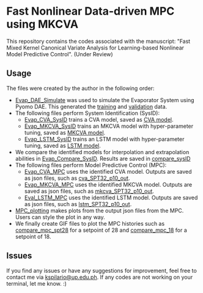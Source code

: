 # Fast Nonlinear Data-driven MPC using MKCVA

This repository contains the codes associated with the manuscript: "Fast Mixed Kernel Canonical Variate Analysis for Learning-based Nonlinear Model Predictive Control". (Under Review)

## Usage
The files were created by the author in the following order:
* [Evap_DAE_Simulate](https://github.com/kspilario/MKCVA_MPC/blob/main/Evap_DAE_Simulate.ipynb) was used to simulate the Evaporator System using Pyomo DAE. This generated the [training](https://github.com/kspilario/MKCVA_MPC/blob/main/evap_seed1.csv) and [validation](https://github.com/kspilario/MKCVA_MPC/blob/main/evap_seed3_valid.csv) data.
* The following files perform System Identification (SysID):
  * [Evap_CVA_SysID](https://github.com/kspilario/MKCVA_MPC/blob/main/Evap_CVA_SysID.ipynb) trains a CVA model, saved as [CVA model](https://github.com/kspilario/MKCVA_MPC/blob/main/evap_cva_sys.pkl).
  * [Evap_MKCVA_SysID](https://github.com/kspilario/MKCVA_MPC/blob/main/Evap_MKCVA_SysID.ipynb) trains an MKCVA model with hyper-parameter tuning, saved as [MKCVA model](https://github.com/kspilario/MKCVA_MPC/blob/main/evap_mkcva_sys3.pkl).
  * [Evap_LSTM_SysID](https://github.com/kspilario/MKCVA_MPC/blob/main/Evap_LSTM_SysID.ipynb) trains an LSTM model with hyper-parameter tuning, saved as [LSTM model](https://github.com/kspilario/MKCVA_MPC/blob/main/evap_lstm.keras).
* We compare the identified models for interpolation and extrapolation abilities in [Evap_Compare_SysID](https://github.com/kspilario/MKCVA_MPC/blob/main/Evap_Compare_SysID.ipynb). Results are saved in [compare_sysID](https://github.com/kspilario/MKCVA_MPC/blob/main/compare_sysID.csv)
* The following files perform Model Predictive Control (MPC):
  * [Evap_CVA_MPC](https://github.com/kspilario/MKCVA_MPC/blob/main/Evap_CVA_MPC.ipynb) uses the identified CVA model. Outputs are saved as json files, such as [cva_SPT32_p10_out](https://github.com/kspilario/MKCVA_MPC/blob/main/cva_SPT32_p10_out.json). 
  * [Evap_MKCVA_MPC](https://github.com/kspilario/MKCVA_MPC/blob/main/Evap_MKCVA_MPC.ipynb) uses the identified MKCVA model. Outputs are saved as json files, such as [mkcva_SPT32_p10_out](https://github.com/kspilario/MKCVA_MPC/blob/main/mkcva_SPT32_p10_out.json).
  * [Eval_LSTM_MPC](https://github.com/kspilario/MKCVA_MPC/blob/main/Evap_LSTM_MPC.ipynb) uses the identified LSTM model. Outputs are saved as json files, such as [lstm_SPT32_p10_out](https://github.com/kspilario/MKCVA_MPC/blob/main/lstm_SPT32_p10_out.json).
* [MPC_plotting](https://github.com/kspilario/MKCVA_MPC/blob/main/mpc_plotting.m) makes plots from the output json files from the MPC. Users can style the plot in any way.
* We finally create GIF files to plot the MPC histories such as [compare_mpc_spt28](https://github.com/kspilario/MKCVA_MPC/blob/main/compare_mpc_spt28.gif) for a setpoint of 28 and [compare_mpc_18](https://github.com/kspilario/MKCVA_MPC/blob/main/compare_mpc_spt18.gif) for a setpoint of 18.

## Issues
If you find any issues or have any suggestions for improvement, feel free to contact me via kspilario@up.edu.ph. If any codes are not working on your terminal, let me know. :)
